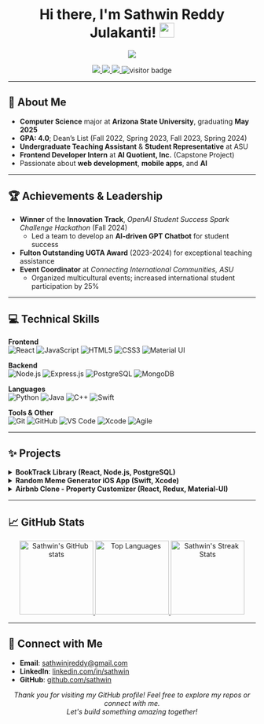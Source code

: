 <!-- 
  Welcome to your profile README! 
  1. Replace any placeholder links (e.g., #) with your actual links.
  2. Adjust the styling, images, or emojis to match your personal taste!
-->

<h1 align="center">
  Hi there, I'm Sathwin Reddy Julakanti! <img src="https://media.giphy.com/media/hvRJCLFzcasrR4ia7z/giphy.gif" width="30px"/>
</h1>

<div align="center">
  <img src="https://readme-typing-svg.herokuapp.com?size=24&color=008080&center=true&vCenter=true&width=600&lines=Computer+Science+Student;Frontend+Dev+Intern;Swift+%7C+Java+%7C+Python+%7C+React+%7C+Node.js;Welcome+to+my+GitHub+Profile!">
</div>

<p align="center">
  <a href="https://linkedin.com/in/sathwin">
    <img src="https://img.shields.io/badge/LinkedIn-Sathwin-blue?style=flat&logo=linkedin" />
  </a>
  <a href="mailto:sathwinjreddy@gmail.com">
    <img src="https://img.shields.io/badge/Email-sathwinjreddy%40gmail.com-red?style=flat&logo=gmail&logoColor=white" />
  </a>
  <a href="https://github.com/sathwin">
    <img src="https://img.shields.io/badge/GitHub-sathwin-lightgrey?style=flat&logo=github" />
  </a>
  <img src="https://visitor-badge.glitch.me/badge?page_id=sathwin.sathwin" alt="visitor badge"/>
</p>

---

## :school: About Me 
- **Computer Science** major at **Arizona State University**, graduating **May 2025**  
- **GPA: 4.0**; Dean’s List (Fall 2022, Spring 2023, Fall 2023, Spring 2024)  
- **Undergraduate Teaching Assistant** & **Student Representative** at ASU  
- **Frontend Developer Intern** at **AI Quotient, Inc.** (Capstone Project)  
- Passionate about **web development**, **mobile apps**, and **AI**  

---

## :trophy: Achievements & Leadership
- **Winner** of the **Innovation Track**, _OpenAI Student Success Spark Challenge Hackathon_ (Fall 2024)  
  - Led a team to develop an **AI-driven GPT Chatbot** for student success 
- **Fulton Outstanding UGTA Award** (2023-2024) for exceptional teaching assistance
- **Event Coordinator** at _Connecting International Communities, ASU_  
  - Organized multicultural events; increased international student participation by 25%

---

## :computer: Technical Skills

**Frontend**  
![React](https://img.shields.io/badge/-React-61DAFB?style=flat&logo=react&logoColor=black)
![JavaScript](https://img.shields.io/badge/-JavaScript-EDD222?style=flat&logo=javascript&logoColor=black)
![HTML5](https://img.shields.io/badge/-HTML5-E34F26?style=flat&logo=html5&logoColor=white)
![CSS3](https://img.shields.io/badge/-CSS3-1572B6?style=flat&logo=css3&logoColor=white)
![Material UI](https://img.shields.io/badge/-Material%20UI-0081CB?style=flat&logo=material-ui&logoColor=white)

**Backend**  
![Node.js](https://img.shields.io/badge/-Node.js-339933?style=flat&logo=node.js&logoColor=white)
![Express.js](https://img.shields.io/badge/-Express.js-grey?style=flat&logo=express&logoColor=white)
![PostgreSQL](https://img.shields.io/badge/-PostgreSQL-316192?style=flat&logo=postgresql&logoColor=white)
![MongoDB](https://img.shields.io/badge/-MongoDB-47A248?style=flat&logo=mongodb&logoColor=white)

**Languages**  
![Python](https://img.shields.io/badge/-Python-FFD43B?style=flat&logo=python&logoColor=blue)
![Java](https://img.shields.io/badge/-Java-007396?style=flat&logo=java&logoColor=white)
![C++](https://img.shields.io/badge/-C++-00599C?style=flat&logo=c%2B%2B&logoColor=white)
![Swift](https://img.shields.io/badge/-Swift-FA7343?style=flat&logo=swift&logoColor=white)

**Tools & Other**  
![Git](https://img.shields.io/badge/-Git-F05032?style=flat&logo=git&logoColor=white)
![GitHub](https://img.shields.io/badge/-GitHub-181717?style=flat&logo=github&logoColor=white)
![VS Code](https://img.shields.io/badge/-VSCode-007ACC?style=flat&logo=visual-studio-code)
![Xcode](https://img.shields.io/badge/-Xcode-147EFB?style=flat&logo=xcode&logoColor=white)
![Agile](https://img.shields.io/badge/-Agile-blueviolet?style=flat)

---

## :sparkles: Projects
<details>
 <summary><b>BookTrack Library (React, Node.js, PostgreSQL)</b></summary>
 <ul>
  <li>Developed a library management system for tracking books and lending activities</li>
  <li>Improved book retrieval efficiency by 35% with advanced search and filtering</li>
  <li>Implemented <b>JWT</b>-based authentication for secure access</li>
 </ul>
</details>

<details>
 <summary><b>Random Meme Generator iOS App (Swift, Xcode)</b></summary>
 <ul>
  <li>iOS app that fetches random memes via RESTful APIs for quick sharing</li>
  <li>Incorporated social media integration, boosting user downloads by 50%</li>
</ul>
</details>

<details>
 <summary><b>Airbnb Clone - Property Customizer (React, Redux, Material-UI)</b></summary>
 <ul>
  <li>Responsive web app replicating Airbnb’s property listing features</li>
  <li>Integrated <b>Google Maps API</b> for enhanced location services</li>
  <li>Deployed on Netlify with CI/CD for rapid testing cycles</li>
 </ul>
</details>

---

## :chart_with_upwards_trend: GitHub Stats
<div align="center">

<!-- GitHub Stats (Change "theme" or "show_icons" based on your preferences) -->
<a href="https://github.com/anuraghazra/github-readme-stats">
  <img height="150em" src="https://github-readme-stats.vercel.app/api?username=sathwin&show_icons=true&theme=react&count_private=true" alt="Sathwin's GitHub stats"/>
</a>
<!-- Top Languages (optional) -->
<a href="https://github.com/anuraghazra/github-readme-stats">
  <img height="150em" src="https://github-readme-stats.vercel.app/api/top-langs/?username=sathwin&layout=compact&theme=react&hide=css,html" alt="Top Languages"/>
</a>

<!-- GitHub Streak Stats (optional) -->
<a href="https://git.io/streak-stats">
  <img height="150em" src="https://github-readme-streak-stats.herokuapp.com/?user=sathwin&theme=react" alt="Sathwin's Streak Stats"/>
</a>

</div>

---

## :handshake: Connect with Me
- **Email**: [sathwinjreddy@gmail.com](mailto:sathwinjreddy@gmail.com)
- **LinkedIn**: [linkedin.com/in/sathwin](https://linkedin.com/in/sathwin)
- **GitHub**: [github.com/sathwin](https://github.com/sathwin)

<p align="center">
  <i>Thank you for visiting my GitHub profile! Feel free to explore my repos or connect with me.</i><br/>
  <i>Let's build something amazing together!</i>
</p>
